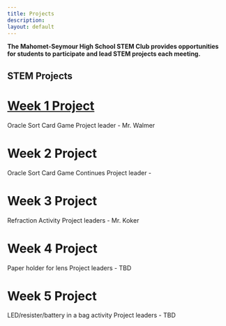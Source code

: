 ```yaml
---
title: Projects
description:
layout: default
---
```


**The Mahomet-Seymour High School STEM Club provides opportunities for students to participate and lead STEM projects each meeting.** 


## **STEM Projects**


# **[Week 1 Project](https://www.mshsStemClub.com/oraclesortcardgame)**
Oracle Sort Card Game
Project leader - Mr. Walmer


# **Week 2 Project**
Oracle Sort Card Game Continues
Project leader - 


# **Week 3 Project**
Refraction Activity
Project leaders - Mr. Koker


# **Week 4 Project**
Paper holder for lens
Project leaders - TBD


# **Week 5 Project**
LED/resister/battery in a bag activity
Project leaders - TBD

